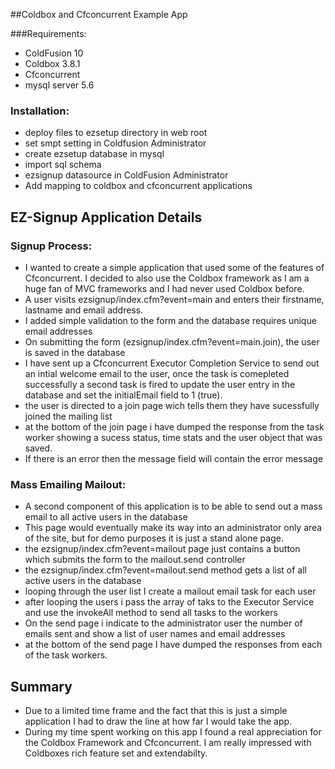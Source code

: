 ##Coldbox and Cfconcurrent Example App

###Requirements:
 - ColdFusion 10
 - Coldbox 3.8.1
 - Cfconcurrent 
 - mysql server 5.6


### Installation:
 - deploy files to ezsetup directory in web root
 - set smpt setting in Coldfusion Administrator
 - create ezsetup database in mysql
 - import sql schema
 - ezsignup datasource in ColdFusion Administrator
 - Add mapping to coldbox and cfconcurrent applications


## EZ-Signup Application Details


### Signup Process:
 - I wanted to create a simple application that used some of the features of Cfconcurrent. I decided to also use the Coldbox framework as I am a huge fan of MVC frameworks and I had never used Coldbox before.
 - A user visits ezsignup/index.cfm?event=main and enters their firstname, lastname and email address.
 - I added simple validation to the form and the database requires unique email addresses
 - On submitting the form (ezsignup/index.cfm?event=main.join), the user is saved in the database
 - I have sent up a Cfconcurrent Executor Completion Service to send out an intial welcome email to the user, once the task is comepleted successfully a second task is fired to update the user entry in the database and set the initialEmail field to 1 (true).
 - the user is directed to a join page wich tells them they have sucessfully joined the mailing list
 - at the bottom of the join page i have dumped the response from the task worker showing a sucess status, time stats and the user object that was saved. 
 - If there is an error then the message field will contain the error message

### Mass Emailing Mailout:
 - A second component of this application is to be able to send out a mass email to all active users in the database
 - This page would eventually make its way into an administrator only area of the site, but for demo purposes it is just a stand alone page.
 - the ezsignup/index.cfm?event=mailout page just contains a button which submits the form to the mailout.send controller
 - the ezsignup/index.cfm?event=mailout.send method gets a list of all active users in the database
 - looping through the user list I create a mailout email task for each user
 - after looping the users i pass the array of taks to the Executor Service and use the invokeAll method to send all tasks to the workers
 - On the send page i indicate to the administrator user the number of emails sent and show a list of user names and email addresses
 - at the bottom of the send page I have dumped the responses from each of the task workers.

 
## Summary
- Due to a limited time frame and the fact that this is just a simple application I had to draw the line at how far I would take the app. 
- During my time spent working on this app I found a real appreciation for the Coldbox Framework and Cfconcurrent. I am really impressed with Coldboxes rich feature set and extendabilty.  
